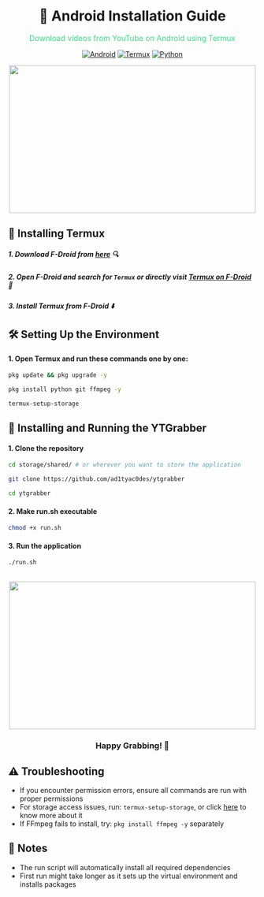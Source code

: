 <div align="center">

# 🤖 Android Installation Guide

<span style="font-size: 1.1em; color: #3DDC84;">Download videos from YouTube on Android using Termux</span>

[![Android](https://img.shields.io/badge/Android-3DDC84?style=for-the-badge&logo=android&logoColor=white)](https://www.android.com/)
[![Termux](https://img.shields.io/badge/Termux-000000?style=for-the-badge&logo=termux&logoColor=white)](https://f-droid.org/en/packages/com.termux/)
[![Python](https://img.shields.io/badge/Python-FFD43B?style=for-the-badge&logo=python&logoColor=blue)](https://www.python.org/)

<img src="https://i.giphy.com/media/v1.Y2lkPTc5MGI3NjExNW9hN29lY2FlZHhpN3hkcnZmZ211Y2Y4MjBoaWZ6NTF0dG1uazM2MSZlcD12MV9pbnRlcm5hbF9naWZfYnlfaWQmY3Q9Zw/10mzF0YmVmZNuw/giphy.gif" width="500" height="300">

</div>

## 📲 Installing Termux
##### 1. Download F-Droid from [here](https://f-droid.org/) 🔍
##### 2. Open F-Droid and search for `Termux` or directly visit [Termux on F-Droid](https://f-droid.org/en/packages/com.termux/) 🔎
##### 3. Install Termux from F-Droid ⬇️

## 🛠️ Setting Up the Environment
#### 1. Open Termux and run these commands one by one:
   ```bash
   pkg update && pkg upgrade -y
   ```

   ```bash
   pkg install python git ffmpeg -y
   ```
   ```bash
   termux-setup-storage
   ```

## 🚀 Installing and Running the YTGrabber
#### 1. Clone the repository
   ```bash
   cd storage/shared/ # or wherever you want to store the application
   ```
   ```bash
   git clone https://github.com/ad1tyac0des/ytgrabber
   ```
   ```bash
   cd ytgrabber
   ```

#### 2. Make run.sh executable
   ```bash
   chmod +x run.sh
   ```

#### 3. Run the application
   ```bash
   ./run.sh
   ```

<br>

<div align="center">
<img src="https://i.pinimg.com/originals/38/20/04/38200478b91db2d19a12ecf4672391c9.gif" width="500" height="300">

### Happy Grabbing! 🎉

</div>

## ⚠️ Troubleshooting

- If you encounter permission errors, ensure all commands are run with proper permissions
- For storage access issues, run: `termux-setup-storage`, or click [here](https://wiki.termux.com/wiki/Termux-setup-storage) to know more about it
- If FFmpeg fails to install, try: `pkg install ffmpeg -y` separately

## 📝 Notes
- The run script will automatically install all required dependencies
- First run might take longer as it sets up the virtual environment and installs packages